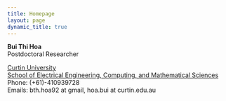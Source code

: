 ```yaml
---
title: Homepage
layout: page
dynamic_title: true
---
```


**Bui Thi Hoa**\
Postdoctoral Researcher

[Curtin University](www.curtin.edu.au)\
[School of Electrical Engineering, Computing, and Mathematical Sciences](https://scieng.curtin.edu.au/schools/electrical-eng-computing-maths/)\
Phone: (+61)-410939728\
Emails: bth.hoa92 at gmail, hoa.bui at curtin.edu.au
